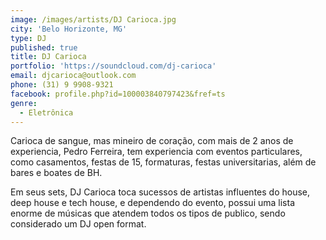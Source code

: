 ```yaml
---
image: /images/artists/DJ Carioca.jpg
city: 'Belo Horizonte, MG'
type: DJ
published: true
title: DJ Carioca
portfolio: 'https://soundcloud.com/dj-carioca'
email: djcarioca@outlook.com
phone: (31) 9 9908-9321
facebook: profile.php?id=100003840797423&fref=ts
genre:
  - Eletrônica
---
```

Carioca de sangue, mas mineiro de coração, com mais de 2 anos de experiencia, Pedro Ferreira, tem experiencia com eventos particulares, como casamentos, festas de 15, formaturas, festas universitarias, além de bares e boates de BH. 

Em seus sets, DJ Carioca toca sucessos de artistas influentes do house, deep house e tech house, e dependendo do evento, possui uma lista enorme de músicas que atendem todos os tipos de publico, sendo considerado um DJ open format.
